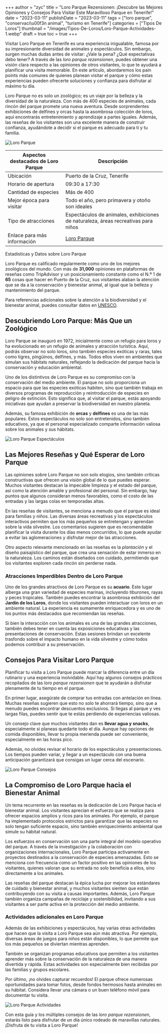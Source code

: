 +++
author = "zyc"
title = "Loro Parque Rezensionen: ¡Descubre las Mejores Opiniones y Consejos Para Visitar Este Maravilloso Parque en Tenerife!"
date = "2023-03-11"
publishDate = "2023-03-11"
tags = ["loro parque", "conservaci\u00f3n animal", "turismo en Tenerife"]
categories = ["Tipos De Loros"]
thumbnail = "/images/Tipos-De-Loros/Loro-Parque-Actividades-1.webp"
draft = true
toc = true
+++


Visitar Loro Parque en Tenerife es una experiencia inigualable, famosa por su impresionante diversidad de animales y espectáculos. Sin embargo, surgen muchas dudas antes de visitar: ¿Vale la pena? ¿Qué expectativas debo tener? A través de las *loro parque rezensionen*, puedes obtener una visión clara respecto a las opiniones de otros visitantes, lo que te ayudará a planificar una visita memorable. En este artículo, abordaremos los pain points más comunes de quienes planean visitar el parque y cómo estas experiencias pueden ofrecerte soluciones y confianza para disfrutar al máximo tu día.

Loro Parque no es solo un zoológico; es un viaje por la belleza y la diversidad de la naturaleza. Con más de 400 especies de animales, cada rincón del parque promete una nueva aventura. Desde sorprendentes exhibiciones de delfines y orcas hasta la asombrosa colección de loros, aquí encontrarás entretenimiento y aprendizaje a partes iguales. Además, las reseñas de los visitantes son una excelente manera de construir confianza, ayudándote a decidir si el parque es adecuado para ti y tu familia.

![Loro Parque](/images/Tipos-De-Loros/Loro-Parque-2.webp)

| **Aspectos destacados de Loro Parque** | **Descripción** |
|----------------------------------------|----------------|
| Ubicación                              | Puerto de la Cruz, Tenerife  |
| Horario de apertura                    | 09:30 a 17:30                |
| Cantidad de especies                   | Más de 400                    |
| Mejor época para visitar               | Todo el año, pero primavera y otoño son ideales |
| Tipo de atracciones                    | Espectáculos de animales, exhibiciones de naturaleza, áreas recreativas para niños |
| Enlace para más información            | [Loro Parque](https://www.loroparque.com/) |

Estadísticas y Datos sobre Loro Parque

Loro Parque es calificado regularmente como uno de los mejores zoológicos del mundo. Con más de **31,000** opiniones en plataformas de reseñas como TripAdvisor y un posicionamiento constante como el N.º 1 de **65** cosas que hacer en Puerto de la Cruz, sus visitantes alaban la atención que se da a la conservación y bienestar animal, al igual que la belleza y mantenimiento del parque.

Para referencias adicionales sobre la atención a la biodiversidad y el bienestar animal, puedes consultar datos en [UNESCO](https://en.unesco.org/).

## Descubriendo Loro Parque: Más Que un Zoológico

Loro Parque se inauguró en 1972, inicialmente como un refugio para loros y ha evolucionado en un refugio de animales y atracción turística. Aquí, podrás observar no solo loros, sino también especies exóticas y raras, tales como tigres, pingüinos, delfines, y más. Todos ellos viven en ambientes que simulan sus hábitats naturales, reflejando la dedicación del parque hacia la conservación y educación ambiental.

Uno de los distintivos de Loro Parque es su compromiso con la conservación del medio ambiente. El parque no solo proporciona un espacio para que las especies exóticas habiten, sino que también trabaja en diversos programas de reproducción y reintroducción de especies en peligro de extinción. Esto significa que, al visitar el parque, estás apoyando iniciativas que ayudan a preservar la biodiversidad en nuestro planeta.

Además, su famosa exhibición de **orcas** y **delfines** es una de las más populares. Estos espectáculos no solo son entretenidos, sino también educativos, ya que el personal especializado comparte información valiosa sobre los animales y sus hábitats.

![Loro Parque Espectáculos](/images/Tipos-De-Loros/Loro-Parque-Espectáculos-1.webp)

## Las Mejores Reseñas y Qué Esperar de Loro Parque

Las opiniones sobre Loro Parque no son solo elogios, sino también críticas constructivas que ofrecen una visión global de lo que puedes esperar. Muchos visitantes destacan la impecable limpieza y el estado del parque, así como la atención amable y profesional del personal. Sin embargo, hay puntos que algunos consideran menos favorables, como el costo de las entradas y las largas colas en temporadas altas.

En las reseñas de visitantes, se menciona a menudo que el parque es ideal para familias y niños. Las diversas áreas recreativas y los espectáculos interactivos permiten que los más pequeños se entretengan y aprendan sobre la vida silvestre. Los comentarios sugieren que es recomendable planificar la visita durante los días menos concurridos, lo que puede ayudar a evitar las aglomeraciones y disfrutar mejor de las atracciones.

Otro aspecto relevante mencionado en las reseñas es la *plantación* y el diseño paisajístico del parque, que crea una sensación de estar inmerso en la naturaleza. Los caminos están diseñados con cuidado, permitiendo que los visitantes exploren cada rincón sin perderse nada.

### Atracciones Imperdibles Dentro de Loro Parque

Uno de los grandes atractivos de Loro Parque es su **acuario**. Este lugar alberga una gran variedad de especies marinas, incluyendo tiburones, rayas y peces tropicales. También puedes encontrar la asombrosa exhibición del **Jardín de los Loros**, donde los visitantes pueden interactuar con loros en un ambiente natural. La experiencia es sumamente enriquecedora y es uno de los puntos más destacados que recomiendan las reseñas.

Si bien la interacción con los animales es una de las grandes atracciones, también debes tener en cuenta las exposiciones educativas y las presentaciones de conservación. Estas sesiones brindan un excelente trasfondo sobre el impacto humano en la vida silvestre y cómo todos podemos contribuir a su preservación.

## Consejos Para Visitar Loro Parque

Planificar tu visita a Loro Parque puede marcar la diferencia entre un día rutinario y una experiencia inolvidable. Aquí hay algunos consejos prácticos recopilados de las *loro parque rezensionen* que te ayudarán a disfrutar plenamente de tu tiempo en el parque. 

En primer lugar, asegúrate de comprar tus entradas con antelación en línea. Muchas reseñas sugieren que esto no solo te ahorrará tiempo, sino que a menudo puedes encontrar descuentos exclusivos. Si llegas al parque y ves largas filas, puedes sentir que te estás perdiendo de experiencias valiosas.

Un consejo clave que muchos visitantes dan es **llevar agua y snacks**, especialmente si planeas quedarte todo el día. Aunque hay opciones de comida disponibles, llevar tu propia merienda puede ser conveniente, especialmente en las horas pico. 

Además, no olvides revisar el horario de los espectáculos y presentaciones. Los tiempos pueden variar, y llegar a un espectáculo con una buena anticipación garantizará que consigas un lugar cerca del escenario.

![Loro Parque Consejos](/images/Tipos-De-Loros/Loro-Parque-Consejos-1.webp)

## La Compromiso de Loro Parque hacia el Bienestar Animal

Un tema recurrente en las reseñas es la dedicación de Loro Parque hacia el bienestar animal. Los visitantes aprecian el esfuerzo que se realiza para ofrecer espacios amplios y ricos para los animales. Por ejemplo, el parque ha implementado protocolos estrictos para garantizar que las especies no solo tengan suficiente espacio, sino también enriquecimiento ambiental que simule su hábitat natural.

Los esfuerzos en conservación son una parte integral del modelo operativo del parque. A través de la investigación y la colaboración con organizaciones internacionales, Loro Parque participa activamente en proyectos destinados a la conservación de especies amenazadas. Esto se menciona con frecuencia como un factor positivo en las opiniones de los visitantes, quienes valoran que su entrada no solo beneficia a ellos, sino directamente a los animales.

Las reseñas del parque destacan la épica lucha por mejorar los estándares de cuidado y bienestar animal, y muchos visitantes sienten que están contribuyendo con su visita a causas importantes. Además, Loro Parque también organiza campañas de reciclaje y sostenibilidad, invitando a sus visitantes a ser parte activa en la protección del medio ambiente.

### Actividades adicionales en Loro Parque

Además de las exhibiciones y espectáculos, hay varias otras actividades que hacen que la visita a Loro Parque sea aún más atractiva. Por ejemplo, diversas áreas de juegos para niños están disponibles, lo que permite que los más pequeños se diviertan mientras aprenden. 

También se organizan programas educativos que permiten a los visitantes aprender más sobre la conservación de la naturaleza de una manera divertida y rápida. Estas actividades son especialmente bien recibidas por las familias y grupos escolares.

Por último, ¡no olvides capturar recuerdos! El parque ofrece numerosas oportunidades para tomar fotos, desde fondos hermosos hasta animales en su hábitat. Considera llevar una cámara o un buen teléfono móvil para documentar tu visita.

![Loro Parque Actividades](/images/Tipos-De-Loros/Loro-Parque-Actividades-1.webp)

Con esta guía y los múltiples consejos de las *loro parque rezensionen*, estarás listo para disfrutar de un día único rodeado de maravillas naturales. ¡Disfruta de tu visita a Loro Parque!
